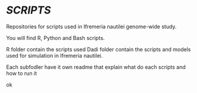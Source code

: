 # ***SCRIPTS***


Repositories for scripts used in Ifremeria nautilei genome-wide study.

You will find R, Python and Bash scripts.

R folder contain the scripts used
Dadi folder contain the scripts and models used for simulation in Ifremeria nautilei.

Each subfodler have it own readme that explain what do each scripts and how to run it 

ok
